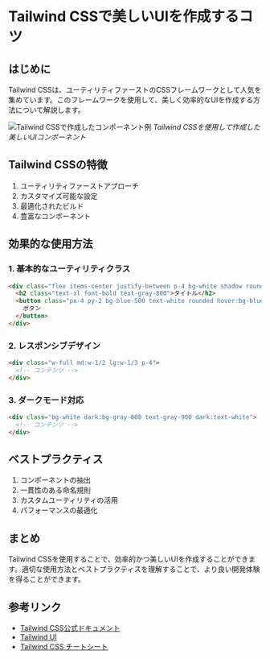 # Tailwind CSSで美しいUIを作成するコツ

## はじめに

Tailwind CSSは、ユーティリティファーストのCSSフレームワークとして人気を集めています。このフレームワークを使用して、美しく効率的なUIを作成する方法について解説します。

![Tailwind CSSで作成したコンポーネント例](/storage/posts/2/tailwind-components.png)
*Tailwind CSSを使用して作成した美しいUIコンポーネント*

## Tailwind CSSの特徴

1. ユーティリティファーストアプローチ
2. カスタマイズ可能な設定
3. 最適化されたビルド
4. 豊富なコンポーネント

## 効果的な使用方法

### 1. 基本的なユーティリティクラス

```html
<div class="flex items-center justify-between p-4 bg-white shadow rounded-lg">
  <h2 class="text-xl font-bold text-gray-800">タイトル</h2>
  <button class="px-4 py-2 bg-blue-500 text-white rounded hover:bg-blue-600">
    ボタン
  </button>
</div>
```

### 2. レスポンシブデザイン

```html
<div class="w-full md:w-1/2 lg:w-1/3 p-4">
  <!-- コンテンツ -->
</div>
```

### 3. ダークモード対応

```html
<div class="bg-white dark:bg-gray-800 text-gray-900 dark:text-white">
  <!-- コンテンツ -->
</div>
```

## ベストプラクティス

1. コンポーネントの抽出
2. 一貫性のある命名規則
3. カスタムユーティリティの活用
4. パフォーマンスの最適化

## まとめ

Tailwind CSSを使用することで、効率的かつ美しいUIを作成することができます。適切な使用方法とベストプラクティスを理解することで、より良い開発体験を得ることができます。

## 参考リンク

- [Tailwind CSS公式ドキュメント](https://tailwindcss.com/)
- [Tailwind UI](https://tailwindui.com/)
- [Tailwind CSS チートシート](https://nerdcave.com/tailwind-cheat-sheet) 